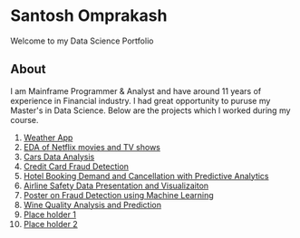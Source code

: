 # Santosh Omprakash
Welcome to my Data Science Portfolio

## About
I am Mainframe Programmer & Analyst and have around 11 years of experience in Financial industry. I had great opportunity to puruse my Master's in Data Science. Below are the projects which I worked during my course. 

1. [Weather App](https://github.com/santosh0924/Weather-App)
2. [EDA of Netflix movies and TV shows](https://github.com/santosh0924/Exploratory-Data-Analysis-of-Netflix-movies-and-TV-shows)
3. [Cars Data Analysis](https://github.com/santosh0924/Cars-Data-Analysis)
4. [Credit Card Fraud Detection](https://github.com/santosh0924/Credit-Card-Fraud-Detection)
5. [Hotel Booking Demand and Cancellation with Predictive Analytics](https://github.com/santosh0924/Hotel-Booking-Demand-and-Cancellation-with-Predictive-Analytics)
6. [Airline Safety Data Presentation and Visualizaiton](https://github.com/santosh0924/DSC640---Data-presentation-and-Visualization)
7. [Poster on Fraud Detection using Machine Learning](https://github.com/santosh0924/Poster-on-Fraud-detection-using-Machine-Learning)
8. [Wine Quality Analysis and Prediction](https://github.com/santosh0924/Wine-Quality-Analysis-and-Prediciton)
9. [Place holder 1](https://github.com/santosh0924/Place-holder-1)
10. [Place holder 2](https://github.com/santosh0924/Place-holder-2)


